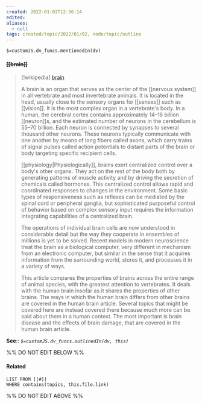 ```yaml
---
created: 2022-01-02T12:56:14 
edited: 
aliases:
  - null
tags: created/topic/2022/01/02, node/topic/outline
---
```

`$=customJS.dv_funcs.mentionedIn(dv)`

#### <s class="topic-title">[[brain]]</s> 

> [!wikipedia] [brain](https://en.wikipedia.org/wiki/Brain)
> 
> A brain is an organ that serves as the center of the [[nervous system]] in all vertebrate and most invertebrate animals. It is located in the head, usually close to the sensory organs for [[senses]] such as [[vision]]. It is the most complex organ in a vertebrate's body. In a human, the cerebral cortex contains approximately 14–16 billion [[neuron]]s, and the estimated number of neurons in the cerebellum is 55–70 billion. Each neuron is connected by synapses to several thousand other neurons. These neurons typically communicate with one another by means of long fibers called axons, which carry trains of signal pulses called action potentials to distant parts of the brain or body targeting specific recipient cells.
> 
> [[physiology|Physiologically]], brains exert centralized control over a body's other organs. They act on the rest of the body both by generating patterns of muscle activity and by driving the secretion of chemicals called hormones. This centralized control allows rapid and coordinated responses to changes in the environment. Some basic types of responsiveness such as reflexes can be mediated by the spinal cord or peripheral ganglia, but sophisticated purposeful control of behavior based on complex sensory input requires the information integrating capabilities of a centralized brain.
> 
> The operations of individual brain cells are now understood in considerable detail but the way they cooperate in ensembles of millions is yet to be solved. Recent models in modern neuroscience treat the brain as a biological computer, very different in mechanism from an electronic computer, but similar in the sense that it acquires information from the surrounding world, stores it, and processes it in a variety of ways.
> 
> This article compares the properties of brains across the entire range of animal species, with the greatest attention to vertebrates. It deals with the human brain insofar as it shares the properties of other brains. The ways in which the human brain differs from other brains are covered in the human brain article. Several topics that might be covered here are instead covered there because much more can be said about them in a human context. The most important is brain disease and the effects of brain damage, that are covered in the human brain article.

**See**::
*`$=customJS.dv_funcs.outlinedIn(dv, this)`*

%% DO NOT EDIT BELOW %%

#### Related 

```dataview
LIST FROM [[#]]
WHERE contains(topics, this.file.link)
```
%% DO NOT EDIT ABOVE %%
